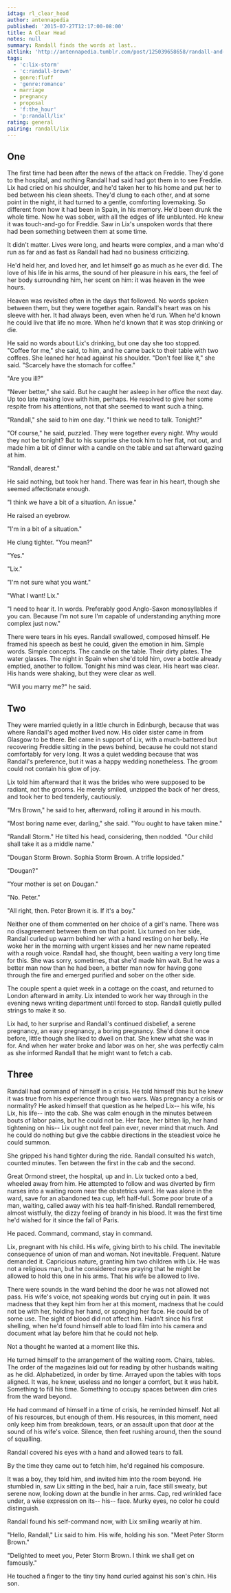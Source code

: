 ```yaml
---
idtag: rl_clear_head
author: antennapedia
published: '2015-07-27T12:17:00-08:00'
title: A Clear Head
notes: null
summary: Randall finds the words at last..
altlink: 'http://antennapedia.tumblr.com/post/125039658658/randall-and-lix-marriage-proposal'
tags:
  - 'c:lix-storm'
  - 'c:randall-brown'
  - genre:fluff
  - 'genre:romance'
  - marriage
  - pregnancy
  - proposal
  - 'f:the_hour'
  - 'p:randall/lix'
rating: general
pairing: randall/lix
---
```

## One

The first time had been after the news of the attack on Freddie. They'd gone to the hospital, and nothing Randall had said had got them in to see Freddie. Lix had cried on his shoulder, and he'd taken her to his home and put her to bed between his clean sheets. They'd clung to each other, and at some point in the night, it had turned to a gentle, comforting lovemaking. So different from how it had been in Spain, in his memory. He'd been drunk the whole time. Now he was sober, with all the edges of life unblunted. He knew it was touch-and-go for Freddie. Saw in Lix's unspoken words that there had been something between them at some time.

It didn't matter. Lives were long, and hearts were complex, and a man who'd run as far and as fast as Randall had had no business criticizing.

He'd held her, and loved her, and let himself go as much as he ever did. The love of his life in his arms, the sound of her pleasure in his ears, the feel of her body surrounding him, her scent on him: it was heaven in the wee hours.

Heaven was revisited often in the days that followed. No words spoken between them, but they were together again. Randall's heart was on his sleeve with her. It had always been, even when he'd run. When he'd known he could live that life no more. When he'd known that it was stop drinking or die.

He said no words about Lix's drinking, but one day she too stopped. "Coffee for me," she said, to him, and he came back to their table with two coffees. She leaned her head against his shoulder. "Don't feel like it," she said. "Scarcely have the stomach for coffee."

"Are you ill?"

"Never better," she said. But he caught her asleep in her office the next day. Up too late making love with him, perhaps. He resolved to give her some respite from his attentions, not that she seemed to want such a thing.

"Randall," she said to him one day. "I think we need to talk. Tonight?"

"Of course," he said, puzzled. They were together every night. Why would they not be tonight? But to his surprise she took him to her flat, not out, and made him a bit of dinner with a candle on the table and sat afterward gazing at him.

"Randall, dearest."

He said nothing, but took her hand. There was fear in his heart, though she seemed affectionate enough.

"I think we have a bit of a situation. An issue."

He raised an eyebrow.

"I'm in a bit of a situation."

He clung tighter. "You mean?"

"Yes."

"Lix."

"I'm not sure what you want."

"What I want! Lix."

"I need to hear it. In words. Preferably good Anglo-Saxon monosyllables if you can. Because I'm not sure I'm capable of understanding anything more complex just now."

There were tears in his eyes. Randall swallowed, composed himself. He framed his speech as best he could, given the emotion in him. Simple words. Simple concepts. The candle on the table. Their dirty plates. The water glasses. The night in Spain when she'd told him, over a bottle already emptied, another to follow. Tonight his mind was clear. His heart was clear. His hands were shaking, but they were clear as well.

"Will you marry me?" he said.

## Two

They were married quietly in a little church in Edinburgh, because that was where Randall's aged mother lived now. His older sister came in from Glasgow to be there. Bel came in support of Lix, with a much-battered but recovering Freddie sitting in the pews behind, because he could not stand comfortably for very long. It was a quiet wedding because that was Randall's preference, but it was a happy wedding nonetheless. The groom could not contain his glow of joy.

Lix told him afterward that it was the brides who were supposed to be radiant, not the grooms. He merely smiled, unzipped the back of her dress, and took her to bed tenderly, cautiously.

"Mrs Brown," he said to her, afterward, rolling it around in his mouth.

"Most boring name ever, darling," she said. "You ought to have taken mine."

"Randall Storm." He tilted his head, considering, then nodded. "Our child shall take it as a middle name."

"Dougan Storm Brown. Sophia Storm Brown. A trifle lopsided."

"Dougan?"

"Your mother is set on Dougan."

"No. Peter."

"All right, then. Peter Brown it is. If it's a boy."

Neither one of them commented on her choice of a girl's name. There was no disagreement between them on that point. Lix turned on her side, Randall curled up warm behind her with a hand resting on her belly. He woke her in the morning with urgent kisses and her new name repeated with a rough voice. Randall had, she thought, been waiting a very long time for this. She was sorry, sometimes, that she'd made him wait. But he was a better man now than he had been, a better man now for having gone through the fire and emerged purified and sober on the other side.

The couple spent a quiet week in a cottage on the coast, and returned to London afterward in amity. Lix intended to work her way through in the evening news writing department until forced to stop. Randall quietly pulled strings to make it so.

Lix had, to her surprise and Randall's continued disbelief, a serene pregnancy, an easy pregnancy, a boring pregnancy. She'd done it once before, little though she liked to dwell on that. She knew what she was in for. And when her water broke and labor was on her, she was perfectly calm as she informed Randall that he might want to fetch a cab.

## Three

Randall had command of himself in a crisis. He told himself this but he knew it was true from his experience through two wars. Was pregnancy a crisis or normality? He asked himself that question as he helped Lix-- his wife, his Lix, his life-- into the cab. She was calm enough in the minutes between bouts of labor pains, but he could not be. Her face, her bitten lip, her hand tightening on his-- Lix ought not feel pain ever, never mind that much. And he could do nothing but give the cabbie directions in the steadiest voice he could summon.

She gripped his hand tighter during the ride. Randall consulted his watch, counted minutes. Ten between the first in the cab and the second.

Great Ormond street, the hospital, up and in. Lix tucked onto a bed, wheeled away from him. He attempted to follow and was diverted by firm nurses into a waiting room near the obstetrics ward. He was alone in the ward, save for an abandoned tea cup, left half-full. Some poor brute of a man, waiting, called away with his tea half-finished. Randall remembered, almost wistfully, the dizzy feeling of brandy in his blood. It was the first time he'd wished for it since the fall of Paris.

He paced. Command, command, stay in command.

Lix, pregnant with his child. His wife, giving birth to his child. The inevitable consequence of union of man and woman. Not inevitable. Frequent. Nature demanded it. Capricious nature, granting him two children with Lix. He was not a religious man, but he considered now praying that he might be allowed to hold this one in his arms. That his wife be allowed to live.

There were sounds in the ward behind the door he was not allowed not pass. His wife's voice, not speaking words but crying out in pain. It was madness that they kept him from her at this moment, madness that he could not be with her, holding her hand, or sponging her face. He could be of some use. The sight of blood did not affect him. Hadn't since his first shelling, when he'd found himself able to load film into his camera and document what lay before him that he could not help.

Not a thought he wanted at a moment like this.

He turned himself to the arrangement of the waiting room. Chairs, tables. The order of the magazines laid out for reading by other husbands waiting as he did. Alphabetized, in order by time. Arrayed upon the tables with tops aligned. It was, he knew, useless and no longer a comfort, but it was habit. Something to fill his time. Something to occupy spaces between dim cries from the ward beyond.

He had command of himself in a time of crisis, he reminded himself. Not all of his resources, but enough of them. His resources, in this moment, need only keep him from breakdown, tears, or an assault upon that door at the sound of his wife's voice. Silence, then feet rushing around, then the sound of squalling.

Randall covered his eyes with a hand and allowed tears to fall.

By the time they came out to fetch him, he'd regained his composure.

It was a boy, they told him, and invited him into the room beyond. He stumbled in, saw Lix sitting in the bed, hair a ruin, face still sweaty, but serene now, looking down at the bundle in her arms. Cap, red wrinkled face under, a wise expression on its-- his-- face. Murky eyes, no color he could distinguish.

Randall found his self-command now, with Lix smiling wearily at him.

"Hello, Randall," Lix said to him. His wife, holding his son. "Meet Peter Storm Brown."

"Delighted to meet you, Peter Storm Brown. I think we shall get on famously."

He touched a finger to the tiny tiny hand curled against his son's chin. His son.
